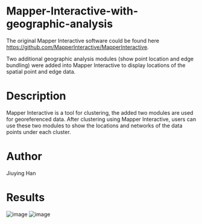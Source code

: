 # Mapper-Interactive-with-geographic-analysis
The original Mapper Interactive software could be found here https://github.com/MapperInteractive/MapperInteractive.

Two additional geographic analysis modules (show point location and edge bundling) were added into Mapper Interactive to display locations of the spatial point and edge data. 

# Description
Mapper Interactive is a tool for clustering, the added two modules are used for georeferenced data. After clustering using Mapper Interactive, users can use these two modules to show the locations and networks of the data points under each cluster.

# Author
Jiuying Han

# Results
![image](https://user-images.githubusercontent.com/90343611/147511831-c1791610-d5d7-492f-93bd-bbbd5e70e6ee.png)
![image](https://user-images.githubusercontent.com/90343611/147511899-7e4e9c6d-38b0-492b-922c-96a728719f72.png)
